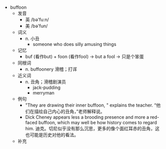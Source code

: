 - buffoon
  - 发音
    - 英 /bə'fuːn/
    - 美 /bə'fun/
  - 词义
    - n. 小丑
      - someone who does silly amusing things
  - 记忆
    - buf (看作but) + foon (看作fool) → but a fool → 只是个笨蛋
  - 同根词
    - n. buffoonery 滑稽；打诨
  - 近义词
    - n. 丑角；滑稽剧演员
      - jack-pudding
      - merryman
  - 例句
    - "They are drawing their inner buffoon, " explains the teacher. “他们在描绘自己内心的丑角，”老师解释说。
    - Dick Cheney appears less a brooding presence and more a red-faced buffoon, which may well be how history comes to regard him. 迪克。切尼似乎没有那么沉思，更多的像个面红耳赤的丑角，这也可能是历史对他的看法。
  - 补充